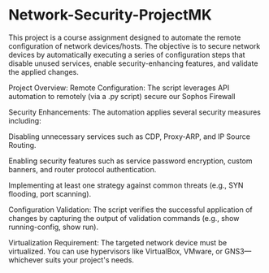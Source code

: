 # Network-Security-ProjectMK

This project is a course assignment designed to automate the remote configuration of network devices/hosts. The objective is to secure network devices by automatically executing a series of configuration steps that disable unused services, enable security-enhancing features, and validate the applied changes.

Project Overview:
Remote Configuration: The script leverages API automation to remotely (via a .py script) secure our Sophos Firewall

Security Enhancements: The automation applies several security measures including:

Disabling unnecessary services such as CDP, Proxy-ARP, and IP Source Routing.

Enabling security features such as service password encryption, custom banners, and router protocol authentication.

Implementing at least one strategy against common threats (e.g., SYN flooding, port scanning).

Configuration Validation: The script verifies the successful application of changes by capturing the output of validation commands (e.g., show running-config, show run).

Virtualization Requirement: The targeted network device must be virtualized. You can use hypervisors like VirtualBox, VMware, or GNS3—whichever suits your project's needs.
